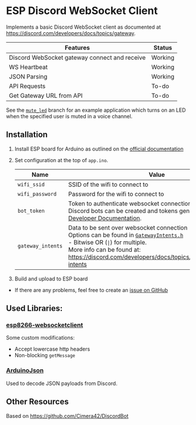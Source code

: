 # ESP Discord WebSocket Client

Implements a basic Discord WebSocket client as documented at https://discord.com/developers/docs/topics/gateway.

|Features|Status|
|-|-|
|Discord WebSocket gateway connect and receive|Working|
|WS Heartbeat|Working|
|JSON Parsing|Working|
|API Requests|To-do|
|Get Gateway URL from API|To-do|

See the [`mute_led`](https://github.com/Cimera42/esp-discord-client/tree/mute_led) branch for an example application which turns on an LED when the specified user is muted in a voice channel.

## Installation

1. Install ESP board for Arduino as outlined on the [official documentation](https://arduino-esp8266.readthedocs.io/en/latest/installing.html)

2. Set configuration at the top of `app.ino`.

    |Name|Value|
    |-|-|
    |`wifi_ssid`|SSID of the wifi to connect to|
    |`wifi_password`|Password for the wifi to connect to|
    |`bot_token`|Token to authenticate websocket connection<br/>Discord bots can be created and tokens generated at the [Developer Documentation](https://discord.com/developers/applications).|
    |`gateway_intents`|Data to be sent over websocket connection<br/>Options can be found in [`GatewayIntents.h`](./GatewayIntents.h)<br/>  - Bitwise OR (`\|`) for multiple.<br/>More info can be found at: https://discord.com/developers/docs/topics/gateway#gateway-intents|


3. Build and upload to ESP board

- If there are any problems, feel free to create an [issue on GitHub](https://github.com/Cimera42/esp-discord-client/issues)

## Used Libraries:
### [esp8266-websocketclient](https://github.com/hellerchr/esp8266-websocketclient)
Some custom modifications:
- Accept lowercase http headers
- Non-blocking `getMessage`

### [ArduinoJson](https://github.com/bblanchon/ArduinoJson)
Used to decode JSON payloads from Discord.

## Other Resources

Based on https://github.com/Cimera42/DiscordBot
